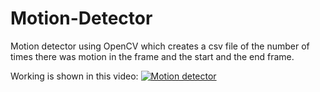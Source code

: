 # Motion-Detector
Motion detector using OpenCV which creates a csv file of the number of times there was motion in the frame and the start and the end frame.

Working is shown in this video:
[![Motion detector](https://img.youtube.com/vi/SdqpxbxzwUM&t=2s/0.jpg)](https://www.youtube.com/watch?v=SdqpxbxzwUM&t=2s)

